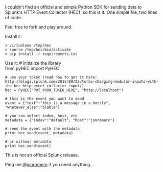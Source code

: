 I couldn't find an official and simple Python SDK for sending data to Splunk's HTTP Event Collector (HEC), so this is it. One simple file, two lines of code.

Feel free to fork and play around.

Install it:

    > virtualenv /tmp/hec
    > source /tmp/hec/bin/activate
    > pip install -r requirements.txt

Use it:
    # initialize the library    
    from pyHEC import PyHEC

    # use your token (read how to get it here: http://blogs.splunk.com/2015/09/22/turbo-charging-modular-inputs-with-the-hec-http-event-collector-input/)
    hec = PyHEC("PUT_YOUR_TOKEN_HERE", "http://localhost")
    
    # this is the event you want to send    
    event = {"text":"this is a message in a bottle", "whatever_else":"blabla"}

    # you can select index, host, etc
    metadata = {"index":"default", "host":"jonromero"}

    # send the event with the metadata
    print hec.send(event, metadata)

    # or without metadata
    print hec.send(event)
    


This is not an official Splunk release.

Ping me [@jonromero](http://twitter.com/jonromero) if you need anything.